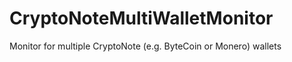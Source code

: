 CryptoNoteMultiWalletMonitor
============================

Monitor for multiple CryptoNote (e.g. ByteCoin or Monero) wallets
